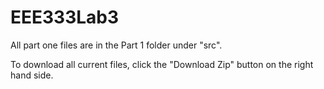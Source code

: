 # EEE333Lab3
All part one files are in the Part 1 folder under "src".

To download all current files, click the "Download Zip" button on the right hand side.
